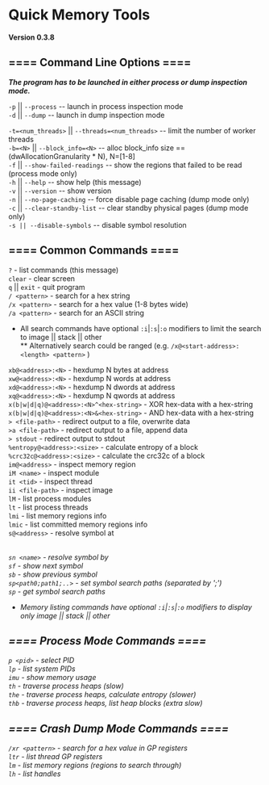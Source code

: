 # Quick Memory Tools  
**Version 0.3.8**  

## ==== Command Line Options ====  

***The program has to be launched in either process or dump inspection mode.***  

`-p` || `--process`	-- launch in process inspection mode  
`-d` || `--dump`	-- launch in dump inspection mode  

`-t=<num_threads>` || `--threads=<num_threads>`	-- limit the number of worker threads  
`-b=<N>` || `--block_info=<N>`	-- alloc block_info size == (dwAllocationGranularity * N), N=[1-8]  
`-f` || `--show-failed-readings`	-- show the regions that failed to be read (process mode only)  
`-h` || `--help`	-- show help (this message)  
`-v` || `--version`	-- show version<br/>
`-n` || `--no-page-caching`	-- force disable page caching (dump mode only)<br/>
`-c` || `--clear-standby-list`	-- clear standby physical pages (dump mode only)<br/>
`-s || --disable-symbols` -- disable symbol resolution<br/>

## ==== Common Commands ====  

`?`	- list commands (this message)<br/>
`clear`	- clear screen  
`q` || `exit`	- quit program<br/> 
`/ <pattern>`	- search for a hex string  
`/x <pattern>`	- search for a hex value (1-8 bytes wide)  
`/a <pattern>`	- search for an ASCII string 
  *  All search commands have optional `:i`|`:s`|`:o` modifiers to limit the search to image || stack || other<br/>
  ** Alternatively search could be ranged (e.g. `/x@<start-address>:<length> <pattern>` )

`xb@<address>:<N>`	- hexdump N bytes at address  
`xw@<address>:<N>`	- hexdump N words at address  
`xd@<address>:<N>`	- hexdump N dwords at address  
`xq@<address>:<N>`	- hexdump N qwords at address<br/>
`x(b|w|d|q)@<address>:<N>^<hex-string>` - XOR hex-data with a hex-string<br/>
`x(b|w|d|q)@<address>:<N>&<hex-string>` - AND hex-data with a hex-string<br/>
`> <file-path>` - redirect output to a file, overwrite data<br/>
`>a <file-path>` - redirect output to a file, append data<br/>
`> stdout` - redirect output to stdout<br/>
`%entropy@<address>:<size>` - calculate entropy of a block<br/>
`%crc32c@<address>:<size>`  - calculate the crc32c of a block<br/>
`im@<address>` - inspect memory region<br/>
`iM <name>` - inspect module<br/>
`it <tid>` - inspect thread<br/>
`ii <file-path>` - inspect image<br/>
`lM`	- list process modules  
`lt`	- list process threads  
`lmi`	- list memory regions info  
`lmic`	- list committed memory regions info<br/>
`s@<address>` - resolve symbol at <address><br/>
`sn <name>` - resolve symbol by <name><br/>
`sf` 	- show next symbol<br/>
`sb` 	- show previous symbol<br/>
`sp<path0;path1;..>` - set symbol search paths (separated by ';')<br/>
`sp`    - get symbol search paths<br/>  
  *  Memory listing commands have optional `:i`|`:s`|`:o` modifiers to display only image || stack || other<br/>

## ==== Process Mode Commands ====  

`p <pid>`	- select PID  
`lp`	- list system PIDs  
`imu`	- show memory usage  
`th`	- traverse process heaps (slow)  
`the`	- traverse process heaps, calculate entropy (slower)  
`thb`	- traverse process heaps, list heap blocks (extra slow)  

## ==== Crash Dump Mode Commands ====  

`/xr <pattern>`	- search for a hex value in GP registers  
`ltr`	- list thread GP registers  
`lm`	- list memory regions (regions to search through)<br/>
`lh` - list handles
